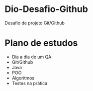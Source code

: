 # Dio-Desafio-Github
Desafio de projeto Git/Github

# Plano de estudos

- Dia a dia de um QA
- Git/Github
- Java
- POO
- Algoritmos
- Testes na prática
